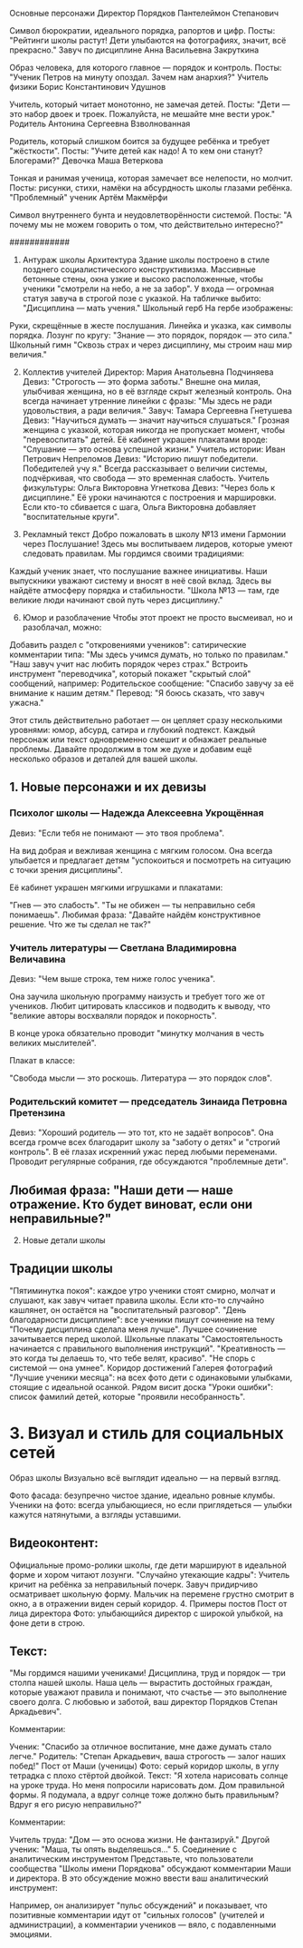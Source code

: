 Основные персонажи
Директор Порядков Пантелеймон Степанович

Символ бюрократии, идеального порядка, рапортов и цифр.
Посты: "Рейтинги школы растут! Дети улыбаются на фотографиях, значит, всё прекрасно."
Завуч по дисциплине Анна Васильевна Закруткина

Образ человека, для которого главное — порядок и контроль.
Посты: "Ученик Петров на минуту опоздал. Зачем нам анархия?"
Учитель физики Борис Константинович Удушнов

Учитель, который читает монотонно, не замечая детей.
Посты: "Дети — это набор двоек и троек. Пожалуйста, не мешайте мне вести урок."
Родитель Антонина Сергеевна Взволнованная

Родитель, который слишком боится за будущее ребёнка и требует "жёсткости".
Посты: "Учите детей как надо! А то кем они станут? Блогерами?"
Девочка Маша Ветеркова

Тонкая и ранимая ученица, которая замечает все нелепости, но молчит.
Посты: рисунки, стихи, намёки на абсурдность школы глазами ребёнка.
"Проблемный" ученик Артём Макмёрфи

Символ внутреннего бунта и неудовлетворённости системой.
Посты: "А почему мы не можем говорить о том, что действительно интересно?"








############

1. Антураж школы
Архитектура
Здание школы построено в стиле позднего социалистического конструктивизма. Массивные бетонные стены, окна узкие и высоко расположенные, чтобы ученики "смотрели на небо, а не за забор".
У входа — огромная статуя завуча в строгой позе с указкой. На табличке выбито: "Дисциплина — мать учения."
Школьный герб
На гербе изображены:

Руки, скрещённые в жесте послушания.
Линейка и указка, как символы порядка.
Лозунг по кругу: "Знание — это порядок, порядок — это сила."
Школьный гимн
"Сквозь страх и через дисциплину, мы строим наш мир величия."

2. Коллектив учителей
Директор: Мария Анатольевна Подчиняева
Девиз: "Строгость — это форма заботы."
Внешне она милая, улыбчивая женщина, но в её взгляде скрыт железный контроль. Она всегда начинает утренние линейки с фразы: "Мы здесь не ради удовольствия, а ради величия."
Завуч: Тамара Сергеевна Гнетушева
Девиз: "Научиться думать — значит научиться слушаться."
Грозная женщина с указкой, которая никогда не пропускает момент, чтобы "перевоспитать" детей. Её кабинет украшен плакатами вроде: "Слушание — это основа успешной жизни."
Учитель истории: Иван Петрович Непреломов
Девиз: "Историю пишут победители. Победителей учу я."
Всегда рассказывает о величии системы, подчёркивая, что свобода — это временная слабость.
Учитель физкультуры: Ольга Викторовна Угнеткова
Девиз: "Через боль к дисциплине."
Её уроки начинаются с построения и маршировки. Если кто-то сбивается с шага, Ольга Викторовна добавляет "воспитательные круги".

4. Рекламный текст
Добро пожаловать в школу №13 имени Гармонии через Послушание!
Здесь мы воспитываем лидеров, которые умеют следовать правилам.
Мы гордимся своими традициями:

Каждый ученик знает, что послушание важнее инициативы.
Наши выпускники уважают систему и вносят в неё свой вклад.
Здесь вы найдёте атмосферу порядка и стабильности.
"Школа №13 — там, где великие люди начинают свой путь через дисциплину."




6. Юмор и разоблачение
Чтобы этот проект не просто высмеивал, но и разоблачал, можно:

Добавить раздел с "откровениями учеников": сатирические комментарии типа:
"Мы здесь учимся думать, но только по правилам."
"Наш завуч учит нас любить порядок через страх."
Встроить инструмент "переводчика", который покажет "скрытый слой" сообщений, например:
Родительское сообщение: "Спасибо завучу за её внимание к нашим детям."
Перевод: "Я боюсь сказать, что завуч ужасна."



Этот стиль действительно работает — он цепляет сразу несколькими уровнями: юмор, абсурд, сатира и глубокий подтекст. Каждый персонаж или текст одновременно смешит и обнажает реальные проблемы. Давайте продолжим в том же духе и добавим ещё несколько образов и деталей для вашей школы.

## 1. Новые персонажи и их девизы
### Психолог школы — Надежда Алексеевна Укрощённая
Девиз: "Если тебя не понимают — это твоя проблема".

На вид добрая и вежливая женщина с мягким голосом. Она всегда улыбается и предлагает детям "успокоиться и посмотреть на ситуацию с точки зрения дисциплины".

Её кабинет украшен мягкими игрушками и плакатами:

"Гнев — это слабость".
"Ты не обижен — ты неправильно себя понимаешь".
Любимая фраза: "Давайте найдём конструктивное решение. Что же ты сделал не так?"

### Учитель литературы — Светлана Владимировна Величавина
Девиз: "Чем выше строка, тем ниже голос ученика".

Она заучила школьную программу наизусть и требует того же от учеников. Любит цитировать классиков и подводить к выводу, что "великие авторы восхваляли порядок и покорность".

В конце урока обязательно проводит "минутку молчания в честь великих мыслителей".

Плакат в классе:

"Свобода мысли — это роскошь. Литература — это порядок слов".
### Родительский комитет — председатель Зинаида Петровна Претензина
Девиз: "Хороший родитель — это тот, кто не задаёт вопросов".
Она всегда громче всех благодарит школу за "заботу о детях" и "строгий контроль". В её глазах искренний ужас перед любыми переменами.
Проводит регулярные собрания, где обсуждаются "проблемные дети".
## Любимая фраза: "Наши дети — наше отражение. Кто будет виноват, если они неправильные?"
2. Новые детали школы
## Традиции школы
"Пятиминутка покоя": каждое утро ученики стоят смирно, молчат и слушают, как завуч читает правила школы. Если кто-то случайно кашлянет, он остаётся на "воспитательный разговор".
"День благодарности дисциплине": все ученики пишут сочинение на тему "Почему дисциплина сделала меня лучше". Лучшее сочинение зачитывается перед школой.
Школьные плакаты
"Самостоятельность начинается с правильного выполнения инструкций".
"Креативность — это когда ты делаешь то, что тебе велят, красиво".
"Не спорь с системой — она умнее".
Коридор достижений
Галерея фотографий "Лучшие ученики месяца": на всех фото дети с одинаковыми улыбками, стоящие с идеальной осанкой.
Рядом висит доска "Уроки ошибки": список фамилий детей, которые "проявили несобранность".
# 3. Визуал и стиль для социальных сетей
Образ школы
Визуально всё выглядит идеально — на первый взгляд.

Фото фасада: безупречно чистое здание, идеально ровные клумбы.
Ученики на фото: всегда улыбающиеся, но если приглядеться — улыбки кажутся натянутыми, а взгляды уставшими.
## Видеоконтент:

Официальные промо-ролики школы, где дети маршируют в идеальной форме и хором читают лозунги.
"Случайно утекающие кадры":
Учитель кричит на ребёнка за неправильный почерк.
Завуч придирчиво осматривает школьную форму.
Мальчик на перемене грустно смотрит в окно, а в отражении виден серый коридор.
4. Примеры постов
Пост от лица директора
Фото: улыбающийся директор с широкой улыбкой, на фоне дети в строю.
## Текст:
"Мы гордимся нашими учениками! Дисциплина, труд и порядок — три столпа нашей школы.
Наша цель — вырастить достойных граждан, которые уважают правила и понимают, что счастье — это выполнение своего долга.
С любовью и заботой, ваш директор Порядков Степан Аркадьевич".

Комментарии:

Ученик: "Спасибо за отличное воспитание, мне даже думать стало легче."
Родитель: "Степан Аркадьевич, ваша строгость — залог наших побед!"
Пост от Маши (ученицы)
Фото: серый коридор школы, в углу тетрадка с плохо стёртой двойкой.
Текст:
"Я хотела нарисовать солнце на уроке труда. Но меня попросили 
нарисовать дом. Дом правильной формы. 
Я подумала, а вдруг солнце тоже должно быть правильным? 
Вдруг я его рисую неправильно?"

Комментарии:

Учитель труда: "Дом — это основа жизни. Не фантазируй."
Другой ученик: "Маша, ты опять выделяешься..."
5. Соединение с аналитическим инструментом
Представьте, что пользователи сообщества "Школы имени Порядкова" 
обсуждают комментарии Маши и директора. 
В это обсуждение можно ввести ваш аналитический инструмент:

Например, он анализирует "пульс обсуждений" и показывает, 
что позитивные комментарии идут от "сильных голосов"
(учителей и администрации), а комментарии учеников — вяло,
с подавленными эмоциями.
